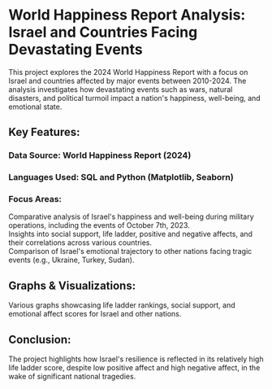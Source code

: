 # **World Happiness Report Analysis: Israel and Countries Facing Devastating Events**  <br>

This project explores the 2024 World Happiness Report with a focus on Israel and countries affected by major events between 2010-2024. The analysis investigates how devastating events such as wars, natural disasters, and political turmoil impact a nation's happiness, well-being, and emotional state. <br>

## **Key Features:** <br>
### Data Source: World Happiness Report (2024) <br>
### Languages Used: SQL and Python (Matplotlib, Seaborn) <br>
### Focus Areas:<br>
Comparative analysis of Israel's happiness and well-being during military operations, including the events of October 7th, 2023.<br>
Insights into social support, life ladder, positive and negative affects, and their correlations across various countries.<br>
Comparison of Israel's emotional trajectory to other nations facing tragic events (e.g., Ukraine, Turkey, Sudan).<br>

## **Graphs & Visualizations:**
Various graphs showcasing life ladder rankings, social support, and emotional affect scores for Israel and other nations.<br>
## **Conclusion:** <br>
The project highlights how Israel's resilience is reflected in its relatively high life ladder score, despite low positive affect and high negative affect, in the wake of significant national tragedies.
